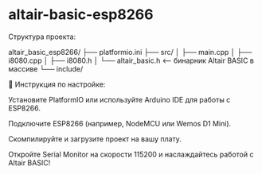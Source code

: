 # altair-basic-esp8266

Структура проекта:

altair_basic_esp8266/
├── platformio.ini
├── src/
│   ├── main.cpp
│   ├── i8080.cpp
│   ├── i8080.h
│   └── altair_basic.h   <-- бинарник Altair BASIC в массиве
└── include/

🔧 Инструкция по настройке:

Установите PlatformIO или используйте Arduino IDE для работы с ESP8266.

Подключите ESP8266 (например, NodeMCU или Wemos D1 Mini).

Скомпилируйте и загрузите проект на вашу плату.

Откройте Serial Monitor на скорости 115200 и наслаждайтесь работой с Altair BASIC!
